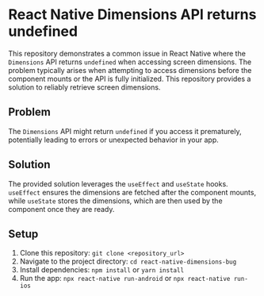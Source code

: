 # React Native Dimensions API returns undefined

This repository demonstrates a common issue in React Native where the `Dimensions` API returns `undefined` when accessing screen dimensions.  The problem typically arises when attempting to access dimensions before the component mounts or the API is fully initialized.  This repository provides a solution to reliably retrieve screen dimensions.

## Problem

The `Dimensions` API might return `undefined` if you access it prematurely, potentially leading to errors or unexpected behavior in your app.

## Solution

The provided solution leverages the `useEffect` and `useState` hooks. `useEffect` ensures the dimensions are fetched after the component mounts, while `useState` stores the dimensions, which are then used by the component once they are ready.

## Setup

1. Clone this repository: `git clone <repository_url>`
2. Navigate to the project directory: `cd react-native-dimensions-bug`
3. Install dependencies: `npm install` or `yarn install`
4. Run the app: `npx react-native run-android` or `npx react-native run-ios`